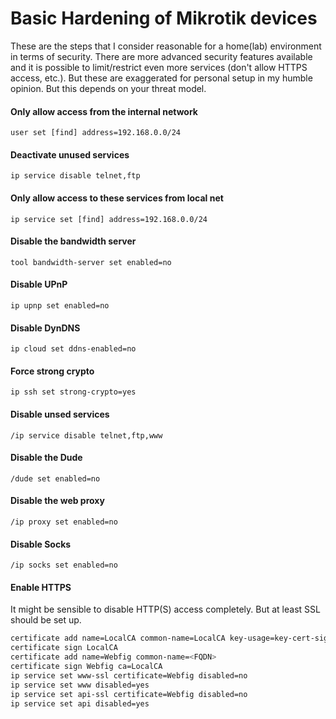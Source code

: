 # Basic Hardening of Mikrotik devices
These are the steps that I consider reasonable for a home(lab) environment in terms of security. There are more advanced security features available and it is possible to limit/restrict even more services (don't allow HTTPS access, etc.). But these are 
exaggerated for personal setup in my humble opinion. But this depends on your threat model.

#### Only allow access from the internal network

`user set [find] address=192.168.0.0/24`

#### Deactivate unused services
`ip service disable telnet,ftp`

#### Only allow access to these services from local net
`ip service set [find] address=192.168.0.0/24`

#### Disable the bandwidth server
`tool bandwidth-server set enabled=no`

#### Disable UPnP
`ip upnp set enabled=no`

#### Disable DynDNS
`ip cloud set ddns-enabled=no`

#### Force strong crypto
`ip ssh set strong-crypto=yes`

#### Disable unsed services
`/ip service disable telnet,ftp,www`

#### Disable the Dude
`/dude set enabled=no`

#### Disable the web proxy
`/ip proxy set enabled=no`

#### Disable Socks
`/ip socks set enabled=no`

#### Enable HTTPS
It might be sensible to disable HTTP(S) access completely. But at least SSL should be set up.
```bash
certificate add name=LocalCA common-name=LocalCA key-usage=key-cert-sign,crl-sign
certificate sign LocalCA
certificate add name=Webfig common-name=<FQDN>
certificate sign Webfig ca=LocalCA
ip service set www-ssl certificate=Webfig disabled=no
ip service set www disabled=yes
ip service set api-ssl certificate=Webfig disabled=no
ip service set api disabled=yes
```